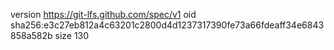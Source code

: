 version https://git-lfs.github.com/spec/v1
oid sha256:e3c27eb812a4c63201c2800d4d1237317390fe73a66fdeaff34e6843858a582b
size 130
